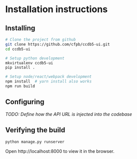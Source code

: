 # Installation instructions

## Installing

```bash
# Clone the project from github
git clone https://github.com/cfpb/ccdb5-ui.git
cd ccdb5-ui

# Setup python development
mkvirtualenv ccdb5-ui
pip install .

# Setup node/react/webpack development
npm install  # yarn install also works
npm run build
```

## Configuring
_TODO: Define how the API URL is injected into the codebase_

## Verifying the build

```bash
python manage.py runserver
```

Open http://localhost:8000 to view it in the browser.
